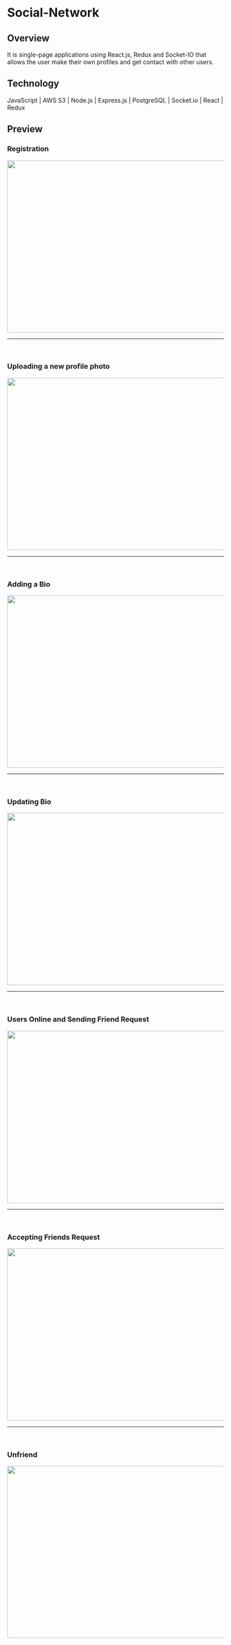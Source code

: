 # Social-Network

<h2>Overview</h2>
It is single-page applications using React.js, Redux and Socket-IO that allows the user make their own profiles and get contact with other users.


<!-- <h2>Features</h2> -->


<h2>Technology</h2>
JavaScript | AWS S3 | Node.js | Express.js | PostgreSQL | Socket.io | React | Redux


<h2>Preview</h2>

<h3><b> Registration </b></h3>
<img src="https://media.giphy.com/media/BMtC8y28oJpwEdE9Qf/giphy.gif" height="400px" width="750px">

<br />
<hr />
<br />

<h3><b>Uploading a new profile photo</b></h3>
<img src="https://media.giphy.com/media/vvJ82QbLRc4xTznn3E/giphy.gif" height="400px" width="750px">

<br />
<hr />
<br />

<h3><b>Adding a Bio</b></h3>
<img src="https://media.giphy.com/media/3fcrIPS17UgzjR4kPl/giphy.gif" height="400px" width="750px">

<br />
<hr />
<br />

<h3><b>Updating Bio</b></h3>
<img src="https://media.giphy.com/media/65HR2QUlOoeOFsGOL3/giphy.gif" height="400px" width="750px">

<br />
<hr />
<br />

<h3><b>Users Online and Sending Friend Request</b></h3>
<img src="https://media.giphy.com/media/aJoz0WFxHABM6uhy7P/giphy.gif" height="400px" width="750px">

<br />
<hr />
<br />

<h3><b>Accepting Friends Request</b></h3>
<img src="https://media.giphy.com/media/klAWwQL1j45xYv87Uh/giphy.gif" height="400px" width="750px">

<br />
<hr />
<br />

<h3><b>Unfriend</b></h3>
<img src="https://media.giphy.com/media/7OX5xow1hz23kFKgW7/giphy.gif" height="400px" width="750px">
